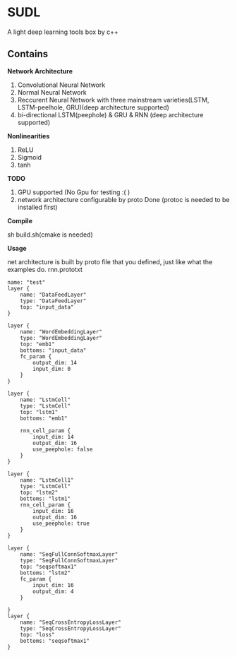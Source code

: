 # SUDL

A light deep learning tools box by c++

## Contains

**Network Architecture**
1. Convolutional Neural Network 
2. Normal Neural Network
3. Reccurent Neural Network with three mainstream varieties(LSTM, LSTM-peelhole, GRU)(deep architecture supported)
4. bi-directional LSTM(peephole) & GRU & RNN (deep architecture supported)

**Nonlinearities**
1. ReLU
2. Sigmoid
3. tanh

**TODO**
1. GPU supported (No Gpu for testing :( )
2. network architecture configurable by proto Done (protoc is needed to be installed first)

**Compile**

sh build.sh(cmake is needed)

**Usage**

net architecture is built by proto file that you defined, just like what the examples do.
rnn.prototxt

    name: "test"
    layer {
        name: "DataFeedLayer"
        type: "DataFeedLayer"
        top: "input_data"
    }

    layer {
        name: "WordEmbeddingLayer"
        type: "WordEmbeddingLayer"
        top: "emb1"
        bottoms: "input_data"
        fc_param {
            output_dim: 14
            input_dim: 0
        }
    }

    layer {
        name: "LstmCell"
        type: "LstmCell"
        top: "lstm1"
        bottoms: "emb1"

        rnn_cell_param {
            input_dim: 14
            output_dim: 16
            use_peephole: false
        }
    }

    layer {
        name: "LstmCell1"
        type: "LstmCell"
        top: "lstm2"
        bottoms: "lstm1"
        rnn_cell_param {
            input_dim: 16
            output_dim: 16
            use_peephole: true
        }
    }

    layer {
        name: "SeqFullConnSoftmaxLayer"
        type: "SeqFullConnSoftmaxLayer"
        top: "seqsoftmax1"
        bottoms: "lstm2"
        fc_param {
            input_dim: 16
            output_dim: 4
        }

    }
    layer {
        name: "SeqCrossEntropyLossLayer"
        type: "SeqCrossEntropyLossLayer"
        top: "loss"
        bottoms: "seqsoftmax1"
    }


